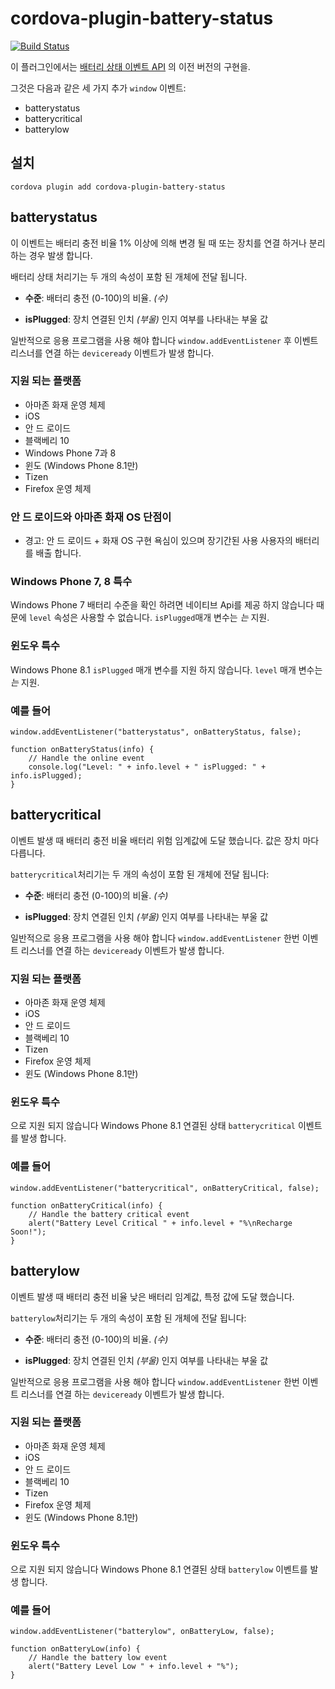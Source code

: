 <!--
# license: Licensed to the Apache Software Foundation (ASF) under one
#         or more contributor license agreements.  See the NOTICE file
#         distributed with this work for additional information
#         regarding copyright ownership.  The ASF licenses this file
#         to you under the Apache License, Version 2.0 (the
#         "License"); you may not use this file except in compliance
#         with the License.  You may obtain a copy of the License at
#
#           http://www.apache.org/licenses/LICENSE-2.0
#
#         Unless required by applicable law or agreed to in writing,
#         software distributed under the License is distributed on an
#         "AS IS" BASIS, WITHOUT WARRANTIES OR CONDITIONS OF ANY
#         KIND, either express or implied.  See the License for the
#         specific language governing permissions and limitations
#         under the License.
-->

# cordova-plugin-battery-status

[![Build Status](https://travis-ci.org/apache/cordova-plugin-battery-status.svg)](https://travis-ci.org/apache/cordova-plugin-battery-status)

이 플러그인에서는 [배터리 상태 이벤트 API](http://www.w3.org/TR/2011/WD-battery-status-20110915/) 의 이전 버전의 구현을.

그것은 다음과 같은 세 가지 추가 `window` 이벤트:

* batterystatus
* batterycritical
* batterylow

## 설치

    cordova plugin add cordova-plugin-battery-status

## batterystatus

이 이벤트는 배터리 충전 비율 1% 이상에 의해 변경 될 때 또는 장치를 연결 하거나 분리 하는 경우 발생 합니다.

배터리 상태 처리기는 두 개의 속성이 포함 된 개체에 전달 됩니다.

* **수준**: 배터리 충전 (0-100)의 비율. *(수)*

* **isPlugged**: 장치 연결된 인치 *(부울)* 인지 여부를 나타내는 부울 값

일반적으로 응용 프로그램을 사용 해야 합니다 `window.addEventListener` 후 이벤트 리스너를 연결 하는 `deviceready` 이벤트가 발생 합니다.

### 지원 되는 플랫폼

* 아마존 화재 운영 체제
* iOS
* 안 드 로이드
* 블랙베리 10
* Windows Phone 7과 8
* 윈도 (Windows Phone 8.1만)
* Tizen
* Firefox 운영 체제

### 안 드 로이드와 아마존 화재 OS 단점이

* 경고: 안 드 로이드 + 화재 OS 구현 욕심이 있으며 장기간된 사용 사용자의 배터리를 배출 합니다.

### Windows Phone 7, 8 특수

Windows Phone 7 배터리 수준을 확인 하려면 네이티브 Api를 제공 하지 않습니다 때문에 `level` 속성은 사용할 수 없습니다. `isPlugged`매개 변수는 *는* 지원.

### 윈도우 특수

Windows Phone 8.1 `isPlugged` 매개 변수를 지원 하지 않습니다. `level` 매개 변수는 *는* 지원.

### 예를 들어

    window.addEventListener("batterystatus", onBatteryStatus, false);
    
    function onBatteryStatus(info) {
        // Handle the online event
        console.log("Level: " + info.level + " isPlugged: " + info.isPlugged);
    }

## batterycritical

이벤트 발생 때 배터리 충전 비율 배터리 위험 임계값에 도달 했습니다. 값은 장치 마다 다릅니다.

`batterycritical`처리기는 두 개의 속성이 포함 된 개체에 전달 됩니다:

* **수준**: 배터리 충전 (0-100)의 비율. *(수)*

* **isPlugged**: 장치 연결된 인치 *(부울)* 인지 여부를 나타내는 부울 값

일반적으로 응용 프로그램을 사용 해야 합니다 `window.addEventListener` 한번 이벤트 리스너를 연결 하는 `deviceready` 이벤트가 발생 합니다.

### 지원 되는 플랫폼

* 아마존 화재 운영 체제
* iOS
* 안 드 로이드
* 블랙베리 10
* Tizen
* Firefox 운영 체제
* 윈도 (Windows Phone 8.1만)

### 윈도우 특수

으로 지원 되지 않습니다 Windows Phone 8.1 연결된 상태 `batterycritical` 이벤트를 발생 합니다.

### 예를 들어

    window.addEventListener("batterycritical", onBatteryCritical, false);
    
    function onBatteryCritical(info) {
        // Handle the battery critical event
        alert("Battery Level Critical " + info.level + "%\nRecharge Soon!");
    }

## batterylow

이벤트 발생 때 배터리 충전 비율 낮은 배터리 임계값, 특정 값에 도달 했습니다.

`batterylow`처리기는 두 개의 속성이 포함 된 개체에 전달 됩니다:

* **수준**: 배터리 충전 (0-100)의 비율. *(수)*

* **isPlugged**: 장치 연결된 인치 *(부울)* 인지 여부를 나타내는 부울 값

일반적으로 응용 프로그램을 사용 해야 합니다 `window.addEventListener` 한번 이벤트 리스너를 연결 하는 `deviceready` 이벤트가 발생 합니다.

### 지원 되는 플랫폼

* 아마존 화재 운영 체제
* iOS
* 안 드 로이드
* 블랙베리 10
* Tizen
* Firefox 운영 체제
* 윈도 (Windows Phone 8.1만)

### 윈도우 특수

으로 지원 되지 않습니다 Windows Phone 8.1 연결된 상태 `batterylow` 이벤트를 발생 합니다.

### 예를 들어

    window.addEventListener("batterylow", onBatteryLow, false);
    
    function onBatteryLow(info) {
        // Handle the battery low event
        alert("Battery Level Low " + info.level + "%");
    }